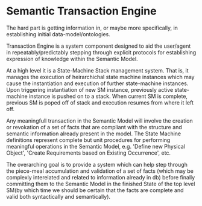 # Semantic Transaction Engine

The hard part is getting information in, or maybe more specifically, in establishing initial data-model/ontologies.

Transaction Engine is a system component designed to aid the user/agent in repeatably/predictably stepping through explicit protocols for establishing expression of knowledge within the Semantic Model.

At a high level it is a State-Machine Stack management system. That is, it manages the execution of heirarchichal state machine instances which may cause the instantiation and execution of further state-machine instances. Upon triggering instantiation of new SM instance, previously active state-machine instance is pushed on to a stack. When current SM is complete, previous SM is poped off of stack and execution resumes from where it left off.

Any meaningfull transaction in the Semantic Model will involve the creation or revokation of a set of facts that are compliant with the structure and semantic information already present in the model. The State Machine definitions represent complete but unit procedures for performing meaningful operations in the Semantic Model, e.g. 'Define new Physical Object', 'Create Requirements based on Existing Occurrence', etc.

The overarching goal is to provide a system which can help step through the piece-meal accumulation and validation of a set of facts (which may be complexly interelated and related to information already in db) before finally committing them to the Semantic Model in the finished State of the top level SM(by which time we should be certain that the facts are complete and valid both syntactically and semantically).
